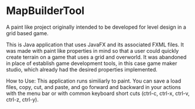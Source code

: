 # MapBuilderTool
A paint like project originally intended to be developed for level design in a grid based game.

This is Java application that uses JavaFX and its associated FXML files. It was made with paint like properties in mind so that a user could quickly create terrain on a game that uses a grid and overworld. It was abandoned in place of establish game development tools, in this case game maker studio, which already had the desired properties implemented.

How to Use:
This application runs similiarly to paint. You can save a load files, copy, cut, and paste, and go forward and backward in your actions with the menu bar or with common keyboard short cuts (ctrl-c, ctrl-x, ctrl-v, ctrl-z, ctrl-y).
